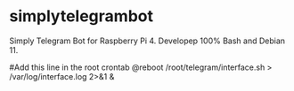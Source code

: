 # simplytelegrambot
Simply Telegram Bot for Raspberry Pi 4.
Developep 100% Bash and Debian 11.

#Add this line in the root crontab
@reboot /root/telegram/interface.sh > /var/log/interface.log 2>&1 &